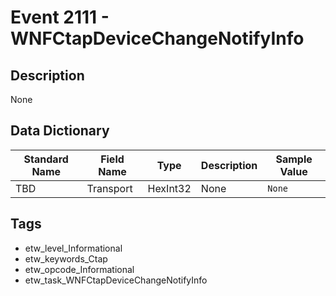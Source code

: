 # Event 2111 - WNFCtapDeviceChangeNotifyInfo

## Description
None

## Data Dictionary
|Standard Name|Field Name|Type|Description|Sample Value|
|---|---|---|---|---|
|TBD|Transport|HexInt32|None|`None`|

## Tags
* etw_level_Informational
* etw_keywords_Ctap
* etw_opcode_Informational
* etw_task_WNFCtapDeviceChangeNotifyInfo